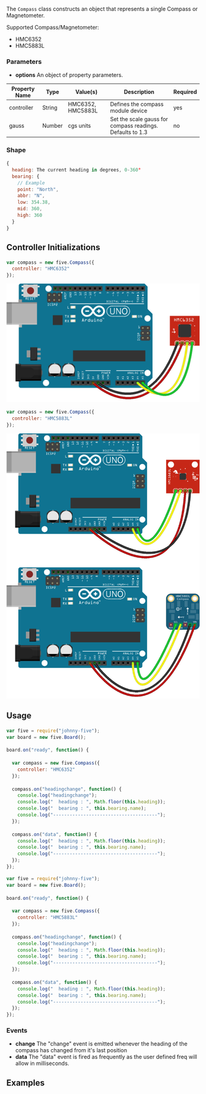 The `Compass` class constructs an object that represents a single Compass or Magnetometer.

Supported Compass/Magnetometer:

- HMC6352
- HMC5883L

### Parameters

 * **options** An object of property parameters.
  <table>
    <thead>
      <tr>
        <th>Property Name</th>
        <th>Type</th>
        <th>Value(s)</th>
        <th>Description</th>
        <th>Required</th>
      </tr>
    </thead>
    <tbody>
      <tr>
        <td>controller</td>
        <td>String</td>
        <td>HMC6352, HMC5883L</td>
        <td>Defines the compass module device</td>
        <td>yes</td>
      </tr>
      <tr>
        <td>gauss</td>
        <td>Number</td>
        <td>cgs units</td>
        <td>Set the scale gauss for compass readings. Defaults to 1.3</td>
        <td>no</td>
      </tr>
    </tbody>
  </table>

### Shape

```js
{
  heading: The current heading in degrees, 0-360°
  bearing: {
    // Example
    point: "North",
    abbr: "N",
    low: 354.38,
    mid: 360,
    high: 360
  }
}
```

## Controller Initializations

```js
var compass = new five.Compass({
  controller: "HMC6352"
});
```
![HMC6352](https://github.com/rwaldron/johnny-five/raw/master/docs/breadboard/compass-hmc6352.png)


```js
var compass = new five.Compass({
  controller: "HMC5883L"
});
```
![HMC5883L](https://github.com/rwaldron/johnny-five/raw/master/docs/breadboard/compass-hmc5883l.png)


## Usage

```js
var five = require("johnny-five");
var board = new five.Board();

board.on("ready", function() {

  var compass = new five.Compass({
    controller: "HMC6352"
  });

  compass.on("headingchange", function() {
    console.log("headingchange");
    console.log("  heading : ", Math.floor(this.heading));
    console.log("  bearing : ", this.bearing.name);
    console.log("--------------------------------------");
  });

  compass.on("data", function() {
    console.log("  heading : ", Math.floor(this.heading));
    console.log("  bearing : ", this.bearing.name);
    console.log("--------------------------------------");
  });
});
```

```js
var five = require("johnny-five");
var board = new five.Board();

board.on("ready", function() {

  var compass = new five.Compass({
    controller: "HMC5883L"
  });

  compass.on("headingchange", function() {
    console.log("headingchange");
    console.log("  heading : ", Math.floor(this.heading));
    console.log("  bearing : ", this.bearing.name);
    console.log("--------------------------------------");
  });

  compass.on("data", function() {
    console.log("  heading : ", Math.floor(this.heading));
    console.log("  bearing : ", this.bearing.name);
    console.log("--------------------------------------");
  });
});
```

### Events

* **change** The "change" event is emitted whenever the heading of the compass has changed from it's last position
* **data** The "data" event is fired as frequently as the user defined freq will allow in milliseconds.

## Examples

